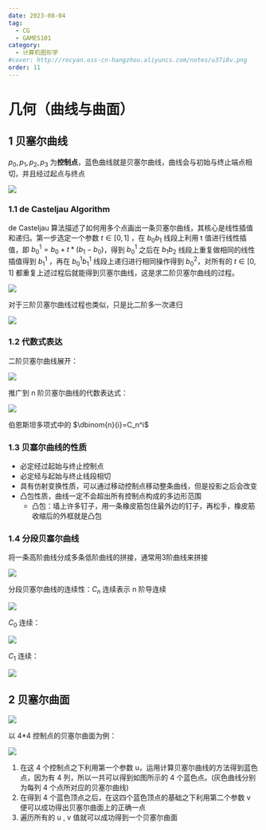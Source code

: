 ```yaml
---
date: 2023-08-04
tag:
  - CG
  - GAMES101
category:
  - 计算机图形学
#cover: http://rocyan.oss-cn-hangzhou.aliyuncs.com/notes/u37i8v.png
order: 11
---
```


# 几何（曲线与曲面）

## 1 贝塞尔曲线

$p_0,p_1,p_2,p_3$ 为**控制点**，蓝色曲线就是贝塞尔曲线，曲线会与初始与终止端点相切，并且经过起点与终点

![](http://rocyan.oss-cn-hangzhou.aliyuncs.com/notes/bex2rz.png)

### 1.1 de Casteljau Algorithm 

de Casteljau 算法描述了如何用多个点画出一条贝塞尔曲线，其核心是线性插值和递归。第一步选定一个参数 $t\in[0,1]$ ，在 $b_0b_1$ 线段上利用 t 值进行线性插值，即 $b_0^1=b_0+t*(b_1-b_0)$，得到 $b_0^1$ 之后在 $b_1b_2$ 线段上重复做相同的线性插值得到 $b_1^1$ ，再在 $b_0^1b_1^1$ 线段上递归进行相同操作得到 $b_0^2$，对所有的 $t\in[0,1]$ 都重复上述过程后就能得到贝塞尔曲线，这是求二阶贝塞尔曲线的过程。

![](http://rocyan.oss-cn-hangzhou.aliyuncs.com/notes/5oizvz.png)

对于三阶贝塞尔曲线过程也类似，只是比二阶多一次递归

![](http://rocyan.oss-cn-hangzhou.aliyuncs.com/notes/0ae15f.png)

### 1.2 代数式表达

二阶贝塞尔曲线展开：

![](http://rocyan.oss-cn-hangzhou.aliyuncs.com/notes/3j0u3g.png)

推广到 n 阶贝塞尔曲线的代数表达式：

![](http://rocyan.oss-cn-hangzhou.aliyuncs.com/notes/yn2csm.png)

伯恩斯坦多项式中的 $\dbinom{n}{i}=C_n^i$

### 1.3 贝塞尔曲线的性质

- 必定经过起始与终止控制点
- 必定经与起始与终止线段相切
- 具有仿射变换性质，可以通过移动控制点移动整条曲线，但是投影之后会改变
- 凸包性质，曲线一定不会超出所有控制点构成的多边形范围
  - 凸包：墙上许多钉子，用一条橡皮筋包住最外边的钉子，再松手，橡皮筋收缩后的外框就是凸包

### 1.4 分段贝塞尔曲线

将一条高阶曲线分成多条低阶曲线的拼接，通常用3阶曲线来拼接

![](http://rocyan.oss-cn-hangzhou.aliyuncs.com/notes/0tc8qb.png)

分段贝塞尔曲线的连续性：$C_n$ 连续表示 n 阶导连续

![](http://rocyan.oss-cn-hangzhou.aliyuncs.com/notes/8w2vol.png)

$C_0$ 连续：

![](http://rocyan.oss-cn-hangzhou.aliyuncs.com/notes/16ckdv.png)

$C_1$ 连续：

![](http://rocyan.oss-cn-hangzhou.aliyuncs.com/notes/8csolh.png)

## 2 贝塞尔曲面

 ![](http://rocyan.oss-cn-hangzhou.aliyuncs.com/notes/51ces7.png)

以 4*4 控制点的贝塞尔曲面为例：

![](http://rocyan.oss-cn-hangzhou.aliyuncs.com/notes/z2bno2.png)

1. 在这 4 个控制点之下利用第一个参数 u，运用计算贝塞尔曲线的方法得到蓝色点，因为有 4 列，所以一共可以得到如图所示的 4 个蓝色点。(灰色曲线分别为每列 4 个点所对应的贝塞尔曲线)
1. 在得到 4 个蓝色顶点之后，在这四个蓝色顶点的基础之下利用第二个参数 v 便可以成功得出贝塞尔曲面上的正确一点
1. 遍历所有的 u , v 值就可以成功得到一个贝塞尔曲面
